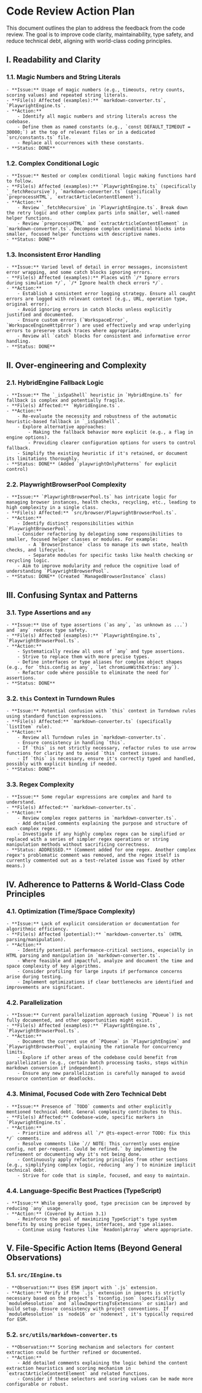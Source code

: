 # Code Review Action Plan

This document outlines the plan to address the feedback from the code review. The goal is to improve code clarity, maintainability, type safety, and reduce technical debt, aligning with world-class coding principles.

## I. Readability and Clarity

### 1.1. Magic Numbers and String Literals

    - **Issue:** Usage of magic numbers (e.g., timeouts, retry counts, scoring values) and repeated string literals.
    - **File(s) Affected (examples):** `markdown-converter.ts`, `PlaywrightEngine.ts`.
    - **Action:**
        - Identify all magic numbers and string literals across the codebase.
        - Define them as named constants (e.g., `const DEFAULT_TIMEOUT = 30000;`) at the top of relevant files or in a dedicated `src/constants.ts` file.
        - Replace all occurrences with these constants.
    - **Status: DONE**

### 1.2. Complex Conditional Logic

    - **Issue:** Nested or complex conditional logic making functions hard to follow.
    - **File(s) Affected (examples):** `PlaywrightEngine.ts` (specifically `_fetchRecursive`), `markdown-converter.ts` (specifically `preprocessHTML`, `extractArticleContentElement`).
    - **Action:**
        - Review `_fetchRecursive` in `PlaywrightEngine.ts`. Break down the retry logic and other complex parts into smaller, well-named helper functions.
        - Review `preprocessHTML` and `extractArticleContentElement` in `markdown-converter.ts`. Decompose complex conditional blocks into smaller, focused helper functions with descriptive names.
    - **Status: DONE**

### 1.3. Inconsistent Error Handling

    - **Issue:** Varied level of detail in error messages, inconsistent error wrapping, and some catch blocks ignoring errors.
    - **File(s) Affected (examples):** Places with `/* Ignore errors during simulation */`, `/* Ignore health check errors */`.
    - **Action:**
        - Establish a consistent error logging strategy. Ensure all caught errors are logged with relevant context (e.g., URL, operation type, original error).
        - Avoid ignoring errors in catch blocks unless explicitly justified and documented.
        - Ensure custom errors (`WorkspaceError`, `WorkspaceEngineHttpError`) are used effectively and wrap underlying errors to preserve stack traces where appropriate.
        - Review all `catch` blocks for consistent and informative error handling.
    - **Status: DONE**

## II. Over-engineering and Complexity

### 2.1. HybridEngine Fallback Logic

    - **Issue:** The `_isSpaShell` heuristic in `HybridEngine.ts` for fallback is complex and potentially fragile.
    - **File(s) Affected:** `HybridEngine.ts`.
    - **Action:**
        - Re-evaluate the necessity and robustness of the automatic heuristic-based fallback in `_isSpaShell`.
        - Explore alternative approaches:
            - Making the fallback behavior more explicit (e.g., a flag in engine options).
            - Providing clearer configuration options for users to control fallback.
        - Simplify the existing heuristic if it's retained, or document its limitations thoroughly.
    - **Status: DONE** (Added `playwrightOnlyPatterns` for explicit control)

### 2.2. PlaywrightBrowserPool Complexity

    - **Issue:** `PlaywrightBrowserPool.ts` has intricate logic for managing browser instances, health checks, recycling, etc., leading to high complexity in a single class.
    - **File(s) Affected:** `src/browser/PlaywrightBrowserPool.ts`.
    - **Action:**
        - Identify distinct responsibilities within `PlaywrightBrowserPool`.
        - Consider refactoring by delegating some responsibilities to smaller, focused helper classes or modules. For example:
            - A `BrowserInstance` class to manage its own state, health checks, and lifecycle.
            - Separate modules for specific tasks like health checking or recycling logic.
        - Aim to improve modularity and reduce the cognitive load of understanding `PlaywrightBrowserPool`.
    - **Status: DONE** (Created `ManagedBrowserInstance` class)

## III. Confusing Syntax and Patterns

### 3.1. Type Assertions and `any`

    - **Issue:** Use of type assertions (`as any`, `as unknown as ...`) and `any` reduces type safety.
    - **File(s) Affected (examples):** `PlaywrightEngine.ts`, `PlaywrightBrowserPool.ts`.
    - **Action:**
        - Systematically review all uses of `any` and type assertions.
        - Strive to replace them with more precise types.
        - Define interfaces or type aliases for complex object shapes (e.g., for `this.config as any`, `let chromiumWithExtras: any`).
        - Refactor code where possible to eliminate the need for assertions.
    - **Status: DONE**

### 3.2. `this` Context in Turndown Rules

    - **Issue:** Potential confusion with `this` context in Turndown rules using standard function expressions.
    - **File(s) Affected:** `markdown-converter.ts` (specifically `listItem` rule).
    - **Action:**
        - Review all Turndown rules in `markdown-converter.ts`.
        - Ensure consistency in handling `this`.
        - If `this` is not strictly necessary, refactor rules to use arrow functions for clarity and to avoid `this` context issues.
        - If `this` is necessary, ensure it's correctly typed and handled, possibly with explicit binding if needed.
    - **Status: DONE**

### 3.3. Regex Complexity

    - **Issue:** Some regular expressions are complex and hard to understand.
    - **File(s) Affected:** `markdown-converter.ts`.
    - **Action:**
        - Review complex regex patterns in `markdown-converter.ts`.
        - Add detailed comments explaining the purpose and structure of each complex regex.
        - Investigate if any highly complex regex can be simplified or replaced with a series of simpler regex operations or string manipulation methods without sacrificing correctness.
    - **Status: ADDRESSED.** (Comment added for one regex. Another complex regex's problematic comment was removed, and the regex itself is currently commented out as a test-related issue was fixed by other means.)

## IV. Adherence to Patterns & World-Class Code Principles

### 4.1. Optimization (Time/Space Complexity)

    - **Issue:** Lack of explicit consideration or documentation for algorithmic efficiency.
    - **File(s) Affected (potential):** `markdown-converter.ts` (HTML parsing/manipulation).
    - **Action:**
        - Identify potential performance-critical sections, especially in HTML parsing and manipulation in `markdown-converter.ts`.
        - Where feasible and impactful, analyze and document the time and space complexity of key algorithms.
        - Consider profiling for large inputs if performance concerns arise during testing.
        - Implement optimizations if clear bottlenecks are identified and improvements are significant.

### 4.2. Parallelization

    - **Issue:** Current parallelization approach (using `PQueue`) is not fully documented, and other opportunities might exist.
    - **File(s) Affected (examples):** `PlaywrightEngine.ts`, `PlaywrightBrowserPool.ts`.
    - **Action:**
        - Document the current use of `PQueue` in `PlaywrightEngine` and `PlaywrightBrowserPool`, explaining the rationale for concurrency limits.
        - Explore if other areas of the codebase could benefit from parallelization (e.g., certain batch processing tasks, steps within markdown conversion if independent).
        - Ensure any new parallelization is carefully managed to avoid resource contention or deadlocks.

### 4.3. Minimal, Focused Code with Zero Technical Debt

    - **Issue:** Presence of `TODO` comments and other explicitly mentioned technical debt. General complexity contributes to this.
    - **File(s) Affected:** Codebase-wide, specific markers in `PlaywrightEngine.ts`.
    - **Action:**
        - Prioritize and address all `/* @ts-expect-error TODO: fix this */` comments.
        - Resolve comments like `// NOTE: This currently uses engine config, not per-request. Could be refined.` by implementing the refinement or documenting why it's not being done.
        - Continuously apply refactoring principles from other sections (e.g., simplifying complex logic, reducing `any`) to minimize implicit technical debt.
        - Strive for code that is simple, focused, and easy to maintain.

### 4.4. Language-Specific Best Practices (TypeScript)

    - **Issue:** While generally good, type precision can be improved by reducing `any` usage.
    - **Action:** (Covered by Action 3.1)
        - Reinforce the goal of maximizing TypeScript's type system benefits by using precise types, interfaces, and type aliases.
        - Continue using features like `ReadonlyArray` where appropriate.

## V. File-Specific Action Items (Beyond General Observations)

### 5.1. `src/IEngine.ts`

    - **Observation:** Uses ESM import with `.js` extension.
    - **Action:** Verify if the `.js` extension in imports is strictly necessary based on the project's `tsconfig.json` (specifically `moduleResolution` and `allowImportingTsExtensions` or similar) and build setup. Ensure consistency with project conventions. If `moduleResolution` is `node16` or `nodenext`, it's typically required for ESM.

### 5.2. `src/utils/markdown-converter.ts`

    - **Observation:** Scoring mechanism and selectors for content extraction could be further refined or documented.
    - **Action:**
        - Add detailed comments explaining the logic behind the content extraction heuristics and scoring mechanism in `extractArticleContentElement` and related functions.
        - Consider if these selectors and scoring values can be made more configurable or robust.
